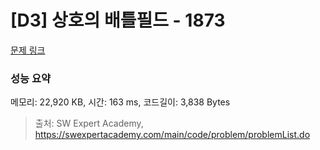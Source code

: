 # [D3] 상호의 배틀필드 - 1873 

[문제 링크](https://swexpertacademy.com/main/code/problem/problemDetail.do?contestProbId=AV5LyE7KD2ADFAXc) 

### 성능 요약

메모리: 22,920 KB, 시간: 163 ms, 코드길이: 3,838 Bytes



> 출처: SW Expert Academy, https://swexpertacademy.com/main/code/problem/problemList.do